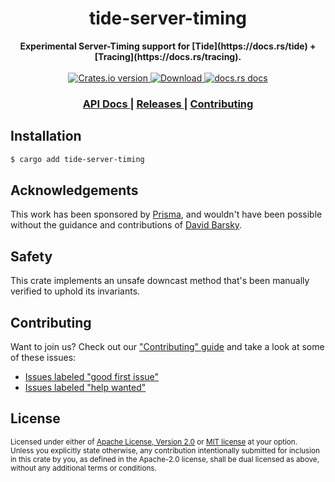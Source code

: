 <h1 align="center">tide-server-timing</h1>
<div align="center">
  <strong>
    Experimental Server-Timing support for [Tide](https://docs.rs/tide) + [Tracing](https://docs.rs/tracing).
  </strong>
</div>

<br />

<div align="center">
  <!-- Crates version -->
  <a href="https://crates.io/crates/tide-server-timing">
    <img src="https://img.shields.io/crates/v/tide-server-timing.svg?style=flat-square"
    alt="Crates.io version" />
  </a>
  <!-- Downloads -->
  <a href="https://crates.io/crates/tide-server-timing">
    <img src="https://img.shields.io/crates/d/tide-server-timing.svg?style=flat-square"
      alt="Download" />
  </a>
  <!-- docs.rs docs -->
  <a href="https://docs.rs/tide-server-timing">
    <img src="https://img.shields.io/badge/docs-latest-blue.svg?style=flat-square"
      alt="docs.rs docs" />
  </a>
</div>

<div align="center">
  <h3>
    <a href="https://docs.rs/tide-server-timing">
      API Docs
    </a>
    <span> | </span>
    <a href="https://github.com/yoshuawuyts/tide-server-timing/releases">
      Releases
    </a>
    <span> | </span>
    <a href="https://github.com/yoshuawuyts/tide-server-timing/blob/master.github/CONTRIBUTING.md">
      Contributing
    </a>
  </h3>
</div>

## Installation
```sh
$ cargo add tide-server-timing
```

## Acknowledgements

This work has been sponsored by [Prisma](https://www.prisma.io/), and
wouldn't have been possible without the guidance and contributions of [David
Barsky](https://github.com/davidbarsky/).

## Safety
This crate implements an unsafe downcast method that's been manually verified
to uphold its invariants.

## Contributing
Want to join us? Check out our ["Contributing" guide][contributing] and take a
look at some of these issues:

- [Issues labeled "good first issue"][good-first-issue]
- [Issues labeled "help wanted"][help-wanted]

[contributing]: https://github.com/yoshuawuyts/tide-server-timing/blob/master.github/CONTRIBUTING.md
[good-first-issue]: https://github.com/yoshuawuyts/tide-server-timing/labels/good%20first%20issue
[help-wanted]: https://github.com/yoshuawuyts/tide-server-timing/labels/help%20wanted

## License

<sup>
Licensed under either of <a href="LICENSE-APACHE">Apache License, Version
2.0</a> or <a href="LICENSE-MIT">MIT license</a> at your option.
</sup>

<br/>

<sub>
Unless you explicitly state otherwise, any contribution intentionally submitted
for inclusion in this crate by you, as defined in the Apache-2.0 license, shall
be dual licensed as above, without any additional terms or conditions.
</sub>
